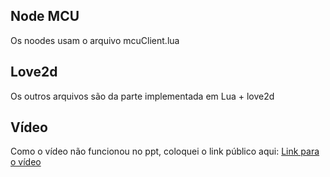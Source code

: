 ## Node MCU
Os noodes usam o arquivo mcuClient.lua
## Love2d
Os outros arquivos são da parte implementada em Lua + love2d

## Vídeo
Como o vídeo não funcionou no ppt, coloquei o link público aqui:
[Link para o vídeo](https://drive.google.com/file/d/1WG9BWYXKIHjxta2KoFKW64Yv2h8WbXT_/view?usp=sharing)
